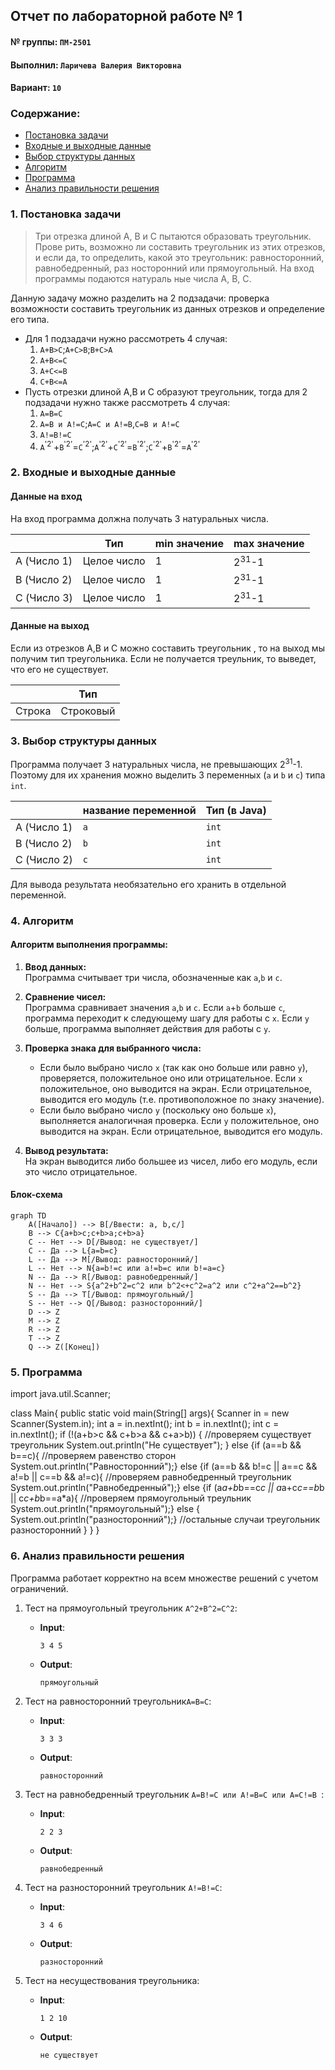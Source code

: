 ## Отчет по лабораторной работе № 1

#### № группы: `ПМ-2501`

#### Выполнил: `Ларичева Валерия Викторовна`

#### Вариант: `10`

### Cодержание:

- [Постановка задачи](#1-постановка-задачи)
- [Входные и выходные данные](#2-входные-и-выходные-данные)
- [Выбор структуры данных](#3-выбор-структуры-данных)
- [Алгоритм](#4-алгоритм)
- [Программа](#5-программа)
- [Анализ правильности решения](#6-анализ-правильности-решения)

### 1. Постановка задачи

> Три отрезка длиной A, B и C пытаются образовать треугольник. Прове
рить, возможно ли составить треугольник из этих отрезков, и если да, то
 определить, какой это треугольник: равносторонний, равнобедренный, раз
носторонний или прямоугольный. На вход программы подаются натураль
ные числа A, B, C.

Данную задачу можно разделить на 2 подзадачи: проверка возможности составить треугольник из данных отрезков и определение его типа.

- Для 1 подзадачи нужно рассмотреть 4 случая:
    1. `A+B>C`;`A+C>B`;`B+C>A`
    2. `A+B<=C`
    3. `A+C<=B`
    4. `C+B<=A`
- Пусть отрезки длиной A,B и C образуют треугольник, тогда для 2 подзадачи нужно также рассмотреть 4 случая:
    1. `A=B=C`
    2. `A=B и A!=C`;`A=C и A!=B`,`C=B и A!=C`
    3. `A!=B!=C`
    4. `A`<sup>'2'</sup>+`B`<sup>'2'</sup>=`C`<sup>'2'</sup>;`A`<sup>'2'</sup>+`C`<sup>'2'</sup>=`B`<sup>'2'</sup>;`C`<sup>'2'</sup>+`B`<sup>'2'</sup>=`A`<sup>'2'</sup>

### 2. Входные и выходные данные

#### Данные на вход

На вход программа должна получать 3 натуральных числа.

|             | Тип                | min значение    | max значение     |
|-------------|--------------------|-----------------|------------------|
| A (Число 1) | Целое число        | 1               | 2<sup>31</sup>-1 |
| B (Число 2) | Целое число        | 1               | 2<sup>31</sup>-1 |
| C (Число 3) | Целое число        | 1               | 2<sup>31</sup>-1 |

#### Данные на выход

Если из отрезков A,B и С можно составить треугольник , то на выход мы получим
тип треугольника. Если не получается треульник, то выведет, что его не существует.

|         | Тип                                | 
|---------|------------------------------------|
| Строка  | Строковый                          |            

### 3. Выбор структуры данных

Программа получает 3 натуральных числа, не превышающих 2<sup>31</sup>-1. Поэтому для их хранения
можно выделить 3 переменных (`a` и `b` и `с`) типа `int`.

|             | название переменной | Тип (в Java) | 
|-------------|---------------------|--------------|
| A (Число 1) | `a`                 | `int`        |
| B (Число 2) | `b`                 | `int`        | 
| C (Число 2) | `c`                 | `int`        | 
Для вывода результата необязательно его хранить в отдельной переменной.

### 4. Алгоритм

#### Алгоритм выполнения программы:

1. **Ввод данных:**  
   Программа считывает три числа, обозначенные как `a`,`b` и `с`.

2. **Сравнение чисел:**  
   Программа сравнивает значения `a`,`b` и `с`. Если `a`+`b` больше `c`, программа переходит к следующему шагу для
   работы с `x`. Если `y` больше, программа выполняет действия для работы с `y`.

3. **Проверка знака для выбранного числа:**
    - Если было выбрано число `x` (так как оно больше или равно `y`), проверяется, положительное оно или отрицательное.
      Если `x` положительное, оно выводится на экран. Если отрицательное, выводится его модуль (т.е. противоположное
      по знаку значение).
    - Если было выбрано число `y` (поскольку оно больше `x`), выполняется аналогичная проверка. Если `y` положительное,
      оно выводится на экран. Если отрицательное, выводится его модуль.

4. **Вывод результата:**  
   На экран выводится либо большее из чисел, либо его модуль, если это число отрицательное.

#### Блок-схема

```mermaid
graph TD
    A([Начало]) --> B[/Ввести: a, b,c/]
    B --> C{a+b>с;с+b>a;с+b>a}
    C -- Нет --> D[/Вывод: не существует/]
    C -- Да --> L{a=b=c}
    L -- Да --> M[/Вывод: равносторонний/]
    L -- Нет --> N{a=b!=c или a!=b=c или b!=a=c}
    N -- Да --> R[/Вывод: равнобедренный/]
    N -- Нет --> S{a^2+b^2=c^2 или b^2<+c^2=a^2 или c^2+a^2==b^2}
    S -- Да --> T[/Вывод: прямоугольный/]
    S -- Нет --> Q[/Вывод: разносторонний/]
    D --> Z
    M --> Z
    R --> Z
    T --> Z
    Q --> Z([Конец])

```

### 5. Программа

import java.util.Scanner;

class Main{
    public static void main(String[] args){
        Scanner in = new Scanner(System.in);
        int a = in.nextInt();
        int b = in.nextInt();
        int c = in.nextInt();
        if (!(a+b>c && c+b>a && c+a>b)) {    //проверяем существует треугольник
            System.out.println("Не существует");
        }
        else {if (a==b && b==c){     //проверяем равенство сторон
            System.out.println("Равносторонний");}
            else {if (a==b && b!=c || a==c && a!=b || c==b && a!=c){ //проверяем равнобедренный треугольник
               System.out.println("Равнобедренный");}
            else {if (a*a+b*b==c*c || a*a+c*c==b*b || c*c+b*b==a*a){ //проверяем прямоугольный треульник
            System.out.println("прямоугольный");}
            else {
            System.out.println("разносторонний");} //остальные случаи треугольник разносторонний
        }
        }
        }

### 6. Анализ правильности решения

Программа работает корректно на всем множестве решений с учетом ограничений.

1. Тест на прямоугольный треугольник `A^2+B^2=C^2`:

    - **Input**:
        ```
        3 4 5
        ```

    - **Output**:
        ```
        прямоугольный
        ```

2. Тест на равносторонний треугольник`A=B=C`:

    - **Input**:
        ```
        3 3 3
        ```

    - **Output**:
        ```
        равносторонний
        ```

3. Тест на равнобедренный треугольник `A=B!=C или A!=B=C или A=C!=B `:

    - **Input**:
        ```
        2 2 3
        ```

    - **Output**:
        ```
        равнобедренный
        ```

4. Тест на разносторонний треугольник `A!=B!=C`:

    - **Input**:
        ```
       3 4 6
        
        ```

    - **Output**:
        ```
        разносторонний
        ```

5. Тест на несуществования треугольника:

    - **Input**:
        ```
        1 2 10
        ```

    - **Output**:
        ```
        не существует
        ```
